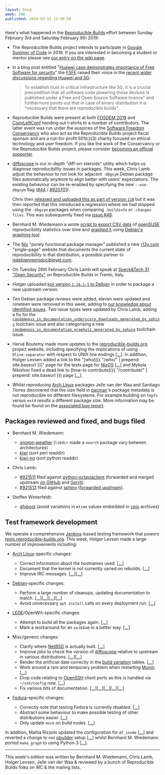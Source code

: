 ```yaml
---
layout: blog
week: 198
published: 2019-02-12 12:30:58
---
```


Here's what happened in the [Reproducible Builds](https://reproducible-builds.org) effort between Sunday February 3rd and Saturday February 9th 2019:

* The Reproducible Builds project intends to participate in [Google Summer of Code](https://summerofcode.withgoogle.com/) in 2019. If you are interested in becoming a student or mentor please see [our entry on the wiki page](https://wiki.debian.org/SummerOfCode2019/Projects#SummerOfCode2019.2FProjects.2FReproducibleBuilds.Reproducible_Builds).

* In a blog post entitled "[Huawei case demonstrates importance of Free Software for security](https://fsfe.org/news/2019/news-20190205-01.en.html)" the [FSFE](https://fsfe.org) raised their voice in the [recent wider discussions regarding Huawei and 5G](https://www.zdnet.com/article/huawei-will-need-5-years-and-2b-to-resolve-uk-security-concerns-report/):

  > To establish trust in critical infrastructure like 5G, it is a crucial precondition that all software code powering those devices is published under a Free and Open Source Software licence" and furthermore points out that in case of binary distribution it is "necessary that there are reproducible builds".

* Reproducible Builds were present at both [FOSDEM 2019](https://fosdem.org/2019/schedule/) and [CopyLeftConf](https://2019.copyleftconf.org/) handing out t-shirts to a number of contributors. The latter event was run under the auspices of the [Software Freedom Conservancy](https://sfconservancy.org/) who also act as the Reproducible Builds project fiscal sponsor and are a not-for-profit 501(c)(3) charity focused on ethical technology and user freedom. If you like the work of the Conservancy or the Reproducible Builds project, please consider [becoming an official supporter](https://sfconservancy.org/supporter/).

* [diffoscope](https://diffoscope.org/) is our in-depth "diff-on-steroids" utility which helps us diagnose reproducibility issues in packages. This week, Chris Lamb adjust the behaviour to not look for adjacent `-dbgsym` Debian package files automatically anymore to align better with users' expectations. The existing behaviour can be re-enabled by specifying the new `--use-dbgsym` flag ([#44](https://salsa.debian.org/reproducible-builds/diffoscope/issues/44) / [#920701](https://bugs.debian.org/920701)).

   Chris then [released and uploaded this as part of version `110`](https://tracker.debian.org/news/1028027/accepted-diffoscope-110-source-all-into-unstable/) but it was then reported that this introduced a regression where we had stopped using the `-dbgsym` packages when comparing `.buildinfo` or `.changes files`. This was subsequently fixed via [issue #46](https://salsa.debian.org/reproducible-builds/diffoscope/issues/46).

* Bernhard M. Wiedemann a wrote [script to export CSV data](https://github.com/bmwiedemann/reproducibleopensuse/blob/master/rbplot.pl) of [openSUSE](https://opensuse.org) reproducibility statistics over time and [graphed it](https://rb.zq1.de/compare.factory/graph.png) using [Debian's graphing tool](https://salsa.debian.org/qa/jenkins.debian.net/blob/master/bin/make_graph.py).

* The [Nix](https://nixos.org/nix) "purely functional package manager" published a new [r13y.com](https://r13y.com/) "single-page" website that documents the current state of reproducibility in that distribution, a possible partner to [isdebianreproducibleyet.com](https://isdebianreproducibleyet.com/).

* On Tuesday 26th February Chris Lamb will speak at [Speck&Tech 31 "Open Security"](https://www.eventbrite.com/e/specktech-31-open-security-tickets-53503912643) on Reproducible Builds in Trento, Italy.

* Holger uploaded [koji version `1.16.1-1` to Debian](https://tracker.debian.org/news/1028398/accepted-koji-1161-1-source-into-unstable/) in order to package a new upstream version.

* Ten Debian package reviews were added, eleven were updated and nineteen were removed in this week, adding to [our knowledge about identified issues](https://tests.reproducible-builds.org/debian/index_issues.html). Two issue types were updated by Chris Lamb, adding a fix for the [`randomness_in_documentation_underscore_downloads_generated_by_sphinx`](https://salsa.debian.org/reproducible-builds/reproducible-notes/commit/9e2153f8) toolchain issue and also categorising a new [`randomness_in_documentation_graphviz_generated_by_sphinx`](https://salsa.debian.org/reproducible-builds/reproducible-notes/commit/41675a8d) toolchain issue.

* Hervé Boutemy made more updates to the [reproducible-builds.org](https://reproducible-builds.org) project website, including specifying the implications of using `-Dline.separator` with respect to UNIX line endings [[...](https://salsa.debian.org/reproducible-builds/reproducible-website/commit/3fdaa2f)]. In addition, Holger Levsen added a link to the "[who]({{ "/who/" | prepend: site.baseurl }})" page for the tests page for [NixOS](https://nixos.org/nix/) [[...](https://salsa.debian.org/reproducible-builds/reproducible-website/commit/9093f6c)] and Mykola Nikishov fixed a dead link to [how-to contribute]({{ "/contribute/" | prepend: site.baseurl }}) page [[...](https://salsa.debian.org/reproducible-builds/reproducible-website/commit/b7ac922)].

* Whilst reproducing [Arch Linux](https://www.archlinux.org/) packages Jelle van der Waa and Santiago Torres discovered that the size field in [pacman](https://wiki.archlinux.org/index.php/pacman)'s package metadata is not reproducible on different filesystems. For example building on `tmpfs` versus `ext4` results a different package size. More information may be found be found on the [associated bug report](https://bugs.archlinux.org/task/61717).

## Packages reviewed and fixed, and bugs filed

* Bernhard M. Wiedemann:
    * [gnome-weather](https://build.opensuse.org/request/show/671146) (`libdir` made a `noarch` package vary between architectures)
    * [kiwi](https://github.com/openSUSE/kiwi/pull/672) (sort perl readdir)
    * [kiwi-ng](https://github.com/SUSE/kiwi/pull/938) (sort python readdir)

* Chris Lamb:
    * [#921511](https://bugs.debian.org/921511) filed against [python-octaviaclient](https://tracker.debian.org/pkg/python-octaviaclient) (forwarded and merged upstream [on GitHub](https://github.com/openstack/python-octaviaclient/pull/1) and [Gerrit](https://review.openstack.org/635194)).
    * [#921513](https://bugs.debian.org/921513) filed against [sphinx](https://tracker.debian.org/pkg/sphinx) ([forwarded upstream](https://github.com/sphinx-doc/sphinx/pull/6028)).
* Steffen Winterfeldt:
    * [gfxboot](https://github.com/openSUSE/gfxboot/pull/35) (avoid variations in `mtime` values embedded in [cpio](https://en.wikipedia.org/wiki/Cpio) archives)

## Test framework development

We operate a comprehensive [Jenkins](https://jenkins.io/)-based testing framework that powers [tests.reproducible-builds.org](https://tests.reproducible-builds.org). This week, Holger Levsen made a large number of improvements including:

* [Arch Linux](https://www.archlinux.org/)-specific changes:
    * Correct information about the hostnames used. [[...](https://salsa.debian.org/qa/jenkins.debian.net/commit/83eaf481)]
    * Document that the kernel is not currently varied on rebuilds. [[...](https://salsa.debian.org/qa/jenkins.debian.net/commit/8d6d94d6)]
    * Improve IRC messages. [[...](https://salsa.debian.org/qa/jenkins.debian.net/commit/f9791397)][[...](https://salsa.debian.org/qa/jenkins.debian.net/commit/f7019d9a)]

* [Debian](https://www.debian.org/)-specific changes:
    * Perform a large number of cleanups, updating documentation to match. [[...](https://salsa.debian.org/qa/jenkins.debian.net/commit/9c099966)][[...](https://salsa.debian.org/qa/jenkins.debian.net/commit/3975ac64)][[...](https://salsa.debian.org/qa/jenkins.debian.net/commit/25c9960b)][[...](https://salsa.debian.org/qa/jenkins.debian.net/commit/ae0b90e5)]
    * Avoid unnecessary `apt install` calls on every deployment run. [[...](https://salsa.debian.org/qa/jenkins.debian.net/commit/6de8b742)]

* [LEDE](https://en.wikipedia.org/wiki/LEDE)/OpenWrt-specific changes:
    * Attempt to build all the packages again. [[...](https://salsa.debian.org/qa/jenkins.debian.net/commit/13e62b27)]
    * Mark a workaround for an `iw` issue in a better way. [[...](https://salsa.debian.org/qa/jenkins.debian.net/commit/328dc131)]

* Misc/generic changes:
    * Clarify where [NetBSD](https://www.netbsd.org/) is actually built. [[...](https://salsa.debian.org/qa/jenkins.debian.net/commit/3cb41677)]
    * Improve jobs to check the version of [diffoscope](https://diffoscope.org/) relative to upstream in various distributions. [[...](https://salsa.debian.org/qa/jenkins.debian.net/commit/2a00fdfd)][[...](https://salsa.debian.org/qa/jenkins.debian.net/commit/68d43d67)]
    * Render the artificial date correctly in the [build variation](https://tests.reproducible-builds.org/debian/index_variations.html) tables. [[...](https://salsa.debian.org/qa/jenkins.debian.net/commit/7ea459db)]
    * Work around a rare and temporary problem when restarting [Munin](http://munin-monitoring.org/). [[...](https://salsa.debian.org/qa/jenkins.debian.net/commit/8efeaf25)]
    * Drop code relating to [OpenSSH](https://openssh.org) client ports as this is handled via `~/ssh/config` now. [[...](https://salsa.debian.org/qa/jenkins.debian.net/commit/874a6e23)]
    * Fix various bits of documentation. [[...](https://salsa.debian.org/qa/jenkins.debian.net/commit/b6b2b020)][[...](https://salsa.debian.org/qa/jenkins.debian.net/commit/56d78d7a)][[...](https://salsa.debian.org/qa/jenkins.debian.net/commit/1193a073)][[...](https://salsa.debian.org/qa/jenkins.debian.net/commit/052e30fe)][[...](https://salsa.debian.org/qa/jenkins.debian.net/commit/707c70eb)]

* [Fedora](https://getfedora.org/)-specific changes:
    * Correctly note that testing Fedora is currently disabled. [[...](https://salsa.debian.org/qa/jenkins.debian.net/commit/025a59ad)]
    * Abstract some behaviour to make possible testing of other distributions easier. [[...](https://salsa.debian.org/qa/jenkins.debian.net/commit/ebbb8dce)]
    * Only update `mock` on build nodes. [[...](https://salsa.debian.org/qa/jenkins.debian.net/commit/cd3a475d)]


In addition, Mattia Rizzolo updated the configuration for `df_inode` [[...](https://salsa.debian.org/qa/jenkins.debian.net/commit/6cfb5db5)] and reverted a change to our [pbuilder](https://wiki.debian.org/PbuilderTricks) setup [[...](https://salsa.debian.org/qa/jenkins.debian.net/commit/676d63a8)] whilst Bernhard M. Wiedemann ported `make_graph` to using Python 3 [[...](https://salsa.debian.org/qa/jenkins.debian.net/commit/1ce73fcb)].

---

This week's edition was written by Bernhard M. Wiedemann, Chris Lamb, Holger Levsen, Jelle van der Waa & reviewed by a bunch of Reproducible Builds folks on IRC & the mailing lists.
